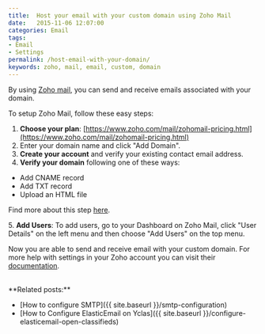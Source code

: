 ```yaml
---
title:  Host your email with your custom domain using Zoho Mail
date:   2015-11-06 12:07:00
categories: Email
tags: 
- Email
- Settings
permalink: /host-email-with-your-domain/
keywords: zoho, mail, email, custom, domain
---
```

By using [Zoho mail](https://www.zoho.com/mail/), you can send and receive emails associated with your domain.

To setup Zoho Mail, follow these easy steps:

1. **Choose your plan**: [https://www.zoho.com/mail/zohomail-pricing.html](https://www.zoho.com/mail/zohomail-pricing.html)
2. Enter your domain name and click "Add Domain".
3. **Create your account** and verify your existing contact email address.
4. **Verify your domain** following one of these ways:

  - Add CNAME record
  - Add TXT record
  - Upload an HTML file

  Find more about this step [here](https://www.zoho.com/mail/help/adminconsole/domain-verification.html).

5\. **Add Users**: To add users, go to your Dashboard on Zoho Mail, click "User Details" on the left menu and then choose "Add Users" on the top menu.

Now you are able to send and receive email with your custom domain. For more help with settings in your Zoho account you can visit their [documentation](https://www.zoho.com/mail/help/).

<br>
**Related posts:**

+ [How to configure SMTP]({{ site.baseurl }}/smtp-configuration)
+ [How to Configure ElasticEmail on Yclas]({{ site.baseurl }}/configure-elasticemail-open-classifieds)


